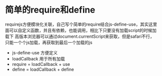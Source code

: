 # 简单的require和define

requirejs方便模块化关联，自己写个简单的require结合js-define-use，其实这里面可以自定义函数，并且有依赖，也能调用，相比下只要没有加载script的时候加载下
高版本浏览器可以通过document.currentScript来获取，但是safari不行，只能一个个js加载，再获取到最后一个加载的js

* js-define-use 方便定义
* loadCallback 用于所有加载
* require = loadCallback + use
* define = loadCallback + define
